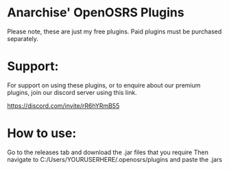 # Anarchise' OpenOSRS Plugins

Please note, these are just my free plugins. Paid plugins must be purchased separately. 

# Support:

For support on using these plugins, or to enquire about our premium plugins, join our discord server using this link.

https://discord.com/invite/rR6hYRmB55

# How to use:

Go to the releases tab and download the .jar files that you require
Then navigate to C:/Users/YOURUSERHERE/.openosrs/plugins and paste the .jars 
